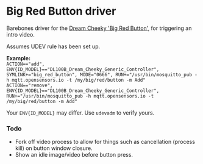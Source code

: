 # Big Red Button driver

Barebones driver for the [Dream Cheeky 'Big Red Button'](http://dreamcheeky.com/big-red-button), for triggering an intro video.

Assumes UDEV rule has been set up. 

**Example:**  
    `ACTION=="add", ENV{ID_MODEL}=="DL100B_Dream_Cheeky_Generic_Controller", SYMLINK+="big_red_button", MODE="0666", RUN+="/usr/bin/mosquitto_pub -h mqtt.opensensors.io -t /my/big/red/button -m Add"`  
    `ACTION=="remove", ENV{ID_MODEL}=="DL100B_Dream_Cheeky_Generic_Controller", RUN+="/usr/bin/mosquitto_pub -h mqtt.opensensors.io -t /my/big/red/button -m Add"`

Your `ENV{ID_MODEL}` may differ. Use `udevadm` to verify yours.

### Todo
* Fork off video process to allow for things such as cancellation (process kill) on button window closure.
* Show an idle image/video before button press.